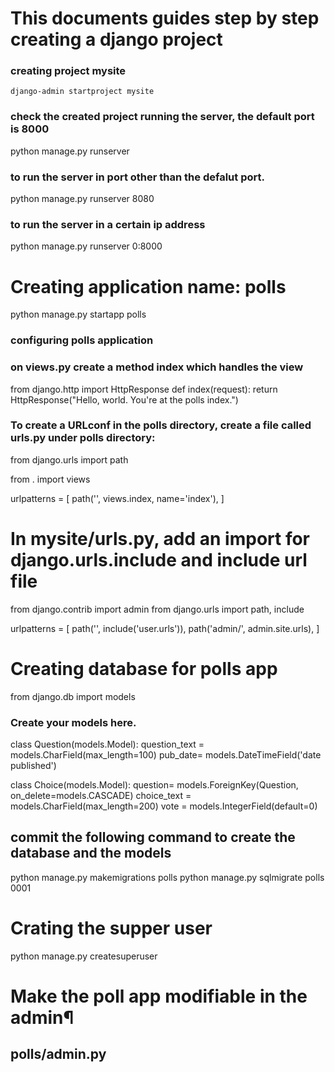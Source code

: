 # This documents guides step by step creating a django project ###
### creating project mysite
`django-admin startproject mysite`

### check the created project running the server, the default port is 8000
python manage.py runserver

### to run the server in port  other than the defalut port. 
python manage.py runserver 8080

### to run the server in a certain ip address 
 python manage.py runserver 0:8000

# Creating application name: polls 
python manage.py startapp polls

### configuring polls application
### on views.py create a method index which handles the view 

from django.http import HttpResponse
def index(request):
    return HttpResponse("Hello, world. You're at the polls index.")
    
### To create a URLconf in the polls directory, create a file called urls.py under polls directory: 

from django.urls import path

from . import views

urlpatterns = [
    path('', views.index, name='index'),
]

#  In mysite/urls.py, add an import for django.urls.include and include url file 

from django.contrib import admin
from django.urls import path, include


urlpatterns = [
    path('', include('user.urls')),
    path('admin/', admin.site.urls),
]


# Creating database for polls app 
from django.db import models

### Create your models here.
class Question(models.Model):
    question_text = models.CharField(max_length=100)
    pub_date= models.DateTimeField('date published')

class Choice(models.Model):
    question= models.ForeignKey(Question, on_delete=models.CASCADE)
    choice_text = models.CharField(max_length=200)
    vote = models.IntegerField(default=0)

## commit the following command to create the database and the models 
python manage.py makemigrations polls
python manage.py sqlmigrate polls 0001

# Crating the supper user 
python manage.py createsuperuser

# Make the poll app modifiable in the admin¶
##  polls/admin.py 
